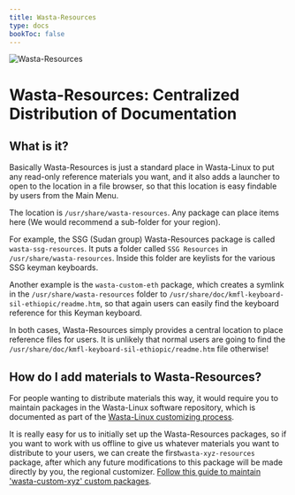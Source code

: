 ```yaml
---
title: Wasta-Resources
type: docs
bookToc: false
---
```


![Wasta-Resources](/media/wasta-apps/wasta-resources/wasta-resources-128.png)

# Wasta-Resources: Centralized Distribution of Documentation

## What is it?

Basically Wasta-Resources is just a standard place in Wasta-Linux to put any read-only reference materials you want, and it also adds a launcher to open to the location in a file browser, so that this location is easy findable by users from the Main Menu.

The location is `/usr/share/wasta-resources`. Any package can place items here (We would recommend a sub-folder for your region).

For example, the SSG (Sudan group) Wasta-Resources package is called `wasta-ssg-resources`. It puts a folder called `SSG Resources` in `/usr/share/wasta-resources`. Inside this folder are keylists for the various SSG keyman keyboards.

Another example is the `wasta-custom-eth` package, which creates a symlink in the `/usr/share/wasta-resources` folder to `/usr/share/doc/kmfl-keyboard-sil-ethiopic/readme.htm`, so that again users can easily find the keyboard reference for this Keyman keyboard.

In both cases, Wasta-Resources simply provides a central location to place reference files for users. It is unlikely that normal users are going to find the `/usr/share/doc/kmfl-keyboard-sil-ethiopic/readme.htm` file otherwise!

## How do I add materials to Wasta-Resources?

For people wanting to distribute materials this way, it would require you to maintain packages in the Wasta-Linux software repository, which is documented as part of the [Wasta-Linux customizing process](/home/customizing).

It is really easy for us to initially set up the Wasta-Resources packages, so if you want to work with us offline to give us whatever materials you want to distribute to your users, we can create the first`wasta-xyz-resources` package, after which any future modifications to this package will be made directly by you, the regional customizer. [Follow this guide to maintain 'wasta-custom-xyz' custom packages](/home/customizing/maintain-package).

&nbsp;

&nbsp;

&nbsp;

&nbsp;

